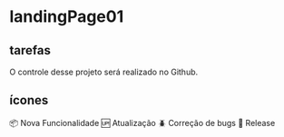 # landingPage01

## tarefas

O controle desse projeto será realizado no Github.

## ícones

:package: Nova Funcionalidade
:up: Atualização
:beetle: Correção de bugs
:checkered_flag: Release

